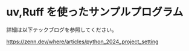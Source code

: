 # uv,Ruff を使ったサンプルプログラム

詳細は以下テックブログを参照してください。

https://zenn.dev/where/articles/python_2024_project_setting
